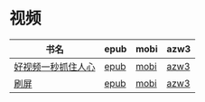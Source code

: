 # 视频

| 书名 | epub | mobi | azw3 |
| --- | --- | --- | --- |
| [好视频一秒抓住人心](http://ct.dalanmei.com/f/31084289-570253489-1f279a) | [epub](http://ct.dalanmei.com/f/31084289-570253489-1f279a) | [mobi](http://ct.dalanmei.com/f/31084289-570106796-e83da0) | [azw3](http://ct.dalanmei.com/f/31084289-571412300-b95657) |
| [刷屏](http://ct.dalanmei.com/f/31084289-571838060-fb439f) | [epub](http://ct.dalanmei.com/f/31084289-571838060-fb439f) | [mobi](http://ct.dalanmei.com/f/31084289-571549912-f58951) | [azw3](http://ct.dalanmei.com/f/31084289-572065936-3ffdb6) |
